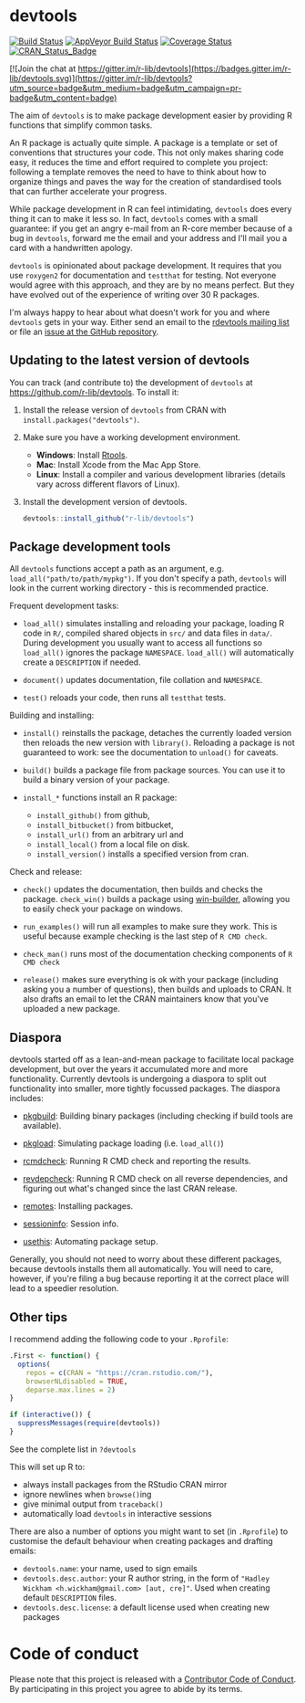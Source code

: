 # devtools

[![Build Status](https://travis-ci.org/r-lib/devtools.svg?branch=master)](https://travis-ci.org/r-lib/devtools)
[![AppVeyor Build Status](https://ci.appveyor.com/api/projects/status/github/hadley/devtools?branch=master&svg=true)](https://ci.appveyor.com/project/hadley/devtools)
[![Coverage Status](https://codecov.io/github/r-lib/devtools/coverage.svg?branch=master)](https://codecov.io/github/r-lib/devtools?branch=master)
[![CRAN_Status_Badge](http://www.r-pkg.org/badges/version/devtools)](https://cran.r-project.org/package=devtools)

[![Join the chat at https://gitter.im/r-lib/devtools](https://badges.gitter.im/r-lib/devtools.svg)](https://gitter.im/r-lib/devtools?utm_source=badge&utm_medium=badge&utm_campaign=pr-badge&utm_content=badge)

The aim of `devtools` is to make package development easier by providing R functions that simplify common tasks.

An R package is actually quite simple. A package is a template or set of conventions that structures your code. This not only makes sharing code easy, it reduces the time and effort required to complete you project: following a template removes the need to have to think about how to organize things and paves the way for the creation of standardised tools that can further accelerate your progress.

While package development in R can feel intimidating, `devtools` does every thing it can to make it less so. In fact, `devtools` comes with a small guarantee: if you get an angry e-mail from an R-core member because of a bug in `devtools`, forward me the email and your address and I'll mail you a card with a handwritten apology.

`devtools` is opinionated about package development. It requires that you use `roxygen2` for documentation and `testthat` for testing. Not everyone would agree with this approach, and they are by no means perfect. But they have evolved out of the experience of writing over 30 R packages.

I'm always happy to hear about what doesn't work for you and where `devtools` gets in your way. Either send an email to the [rdevtools mailing list](http://groups.google.com/group/rdevtools) or file an [issue at the GitHub repository](http://github.com/r-lib/devtools/issues).

## Updating to the latest version of devtools

You can track (and contribute to) the development of `devtools` at https://github.com/r-lib/devtools. To install it:

1. Install the release version of `devtools` from CRAN with `install.packages("devtools")`.

2. Make sure you have a working development environment.
    * **Windows**: Install [Rtools](https://cran.r-project.org/bin/windows/Rtools/).
    * **Mac**: Install Xcode from the Mac App Store.
    * **Linux**: Install a compiler and various development libraries (details vary across different flavors of Linux).

3. Install the development version of devtools.

   ```R
   devtools::install_github("r-lib/devtools")
   ```

## Package development tools

All `devtools` functions accept a path as an argument, e.g. `load_all("path/to/path/mypkg")`. If you don't specify a path, `devtools` will look in the current working directory - this is recommended practice.

Frequent development tasks:

* `load_all()` simulates installing and reloading your package,
  loading R code in `R/`, compiled shared objects in `src/` and data
  files in `data/`. During development you usually want to access all 
  functions so `load_all()` ignores the package `NAMESPACE`.
  `load_all()` will automatically create a `DESCRIPTION` if needed.

* `document()` updates documentation, file collation and
  `NAMESPACE`.

* `test()` reloads your code, then runs all `testthat` tests.

Building and installing:

* `install()` reinstalls the package, detaches the currently loaded version 
  then reloads the new version with `library()`. Reloading a package is not
  guaranteed to work: see the documentation to `unload()` for caveats.

* `build()` builds a package file from package sources. You can
  use it to build a binary version of your package.

* `install_*` functions install an R package:
   * `install_github()` from github,
   * `install_bitbucket()` from bitbucket, 
   * `install_url()` from an arbitrary url and
   * `install_local()` from a local file on disk. 
   * `install_version()` installs a specified version from cran.

Check and release:

* `check()` updates the documentation, then builds and checks the package. 
  `check_win()` builds a package using 
  [win-builder](http://win-builder.r-project.org/), allowing you to easily check 
  your package on windows.

* `run_examples()` will run all examples to make sure they work.
  This is useful because example checking is the last step of `R CMD check`.

* `check_man()` runs most of the documentation checking components
  of `R CMD check`

* `release()` makes sure everything is ok with your package
  (including asking you a number of questions), then builds and
  uploads to CRAN. It also drafts an email to let the CRAN
  maintainers know that you've uploaded a new package.

## Diaspora

devtools started off as a lean-and-mean package to facilitate local package development, but over the years it accumulated more and more functionality. Currently devtools is undergoing a diaspora to split out functionality into smaller, more tightly focussed packages. The diaspora includes:

* [pkgbuild](https://github.com/r-lib/pkgbuild): Building binary packages
  (including checking if build tools are available).

* [pkgload](https://github.com/r-lib/pkgload): Simulating package loading 
  (i.e. `load_all()`)

* [rcmdcheck](https://github.com/r-lib/rcmdcheck): Running R CMD check
  and reporting the results.

* [revdepcheck](https://github.com/r-lib/revdepcheck): Running R CMD check
  on all reverse dependencies, and figuring out what's changed since the 
  last CRAN release.

* [remotes](https://github.com/r-lib/remotes): Installing packages.

* [sessioninfo](https://github.com/r-lib/sessioninfo): Session info.

* [usethis](https://github.com/r-lib/usethis): Automating package setup.

Generally, you should not need to worry about these different packages, because devtools installs them all automatically. You will need to care, however, if you're filing a bug because reporting it at the correct place will lead to a speedier resolution.

## Other tips

I recommend adding the following code to your `.Rprofile`:

```R
.First <- function() {
  options(
    repos = c(CRAN = "https://cran.rstudio.com/"),
    browserNLdisabled = TRUE,
    deparse.max.lines = 2)
}

if (interactive()) {
  suppressMessages(require(devtools))
}
```

See the complete list in `?devtools`

This will set up R to:

* always install packages from the RStudio CRAN mirror
* ignore newlines when  `browse()`ing
* give minimal output from `traceback()`
* automatically load `devtools` in interactive sessions

There are also a number of options you might want to set (in `.Rprofile`) to customise the default behaviour when creating packages and drafting emails:

* `devtools.name`: your name, used to sign emails
* `devtools.desc.author`: your R author string, in the form of `"Hadley Wickham <h.wickham@gmail.com> [aut, cre]"`. Used when creating default `DESCRIPTION` files.
* `devtools.desc.license`: a default license used when creating new packages

# Code of conduct

Please note that this project is released with a [Contributor Code of Conduct](CONDUCT.md). By participating in this project you agree to abide by its terms.
